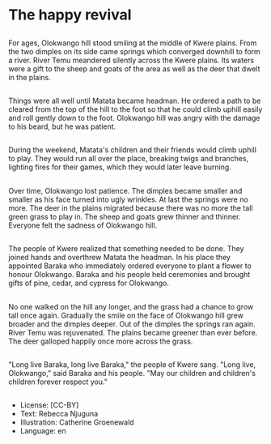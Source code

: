 # The happy revival

##
For ages, Olokwango hill stood smiling at the middle
of Kwere plains. From the two dimples on its side
came springs which converged downhill to form a
river. River Temu meandered silently across the
Kwere plains. Its waters were a gift to the sheep and
goats of the area as well as the deer that dwelt in the
plains.

##
Things were all well until Matata became headman.
He ordered a path to be cleared from the top of the
hill to the foot so that he could climb uphill easily
and roll gently down to the foot. Olokwango hill was
angry with the damage to his beard, but he was
patient.

##
During the weekend, Matata's children and their
friends would climb uphill to play.
They would run all over the place, breaking twigs
and branches, lighting fires for their games, which
they would later leave burning.

##
Over time, Olokwango lost patience. The dimples
became smaller and smaller as his face turned into
ugly wrinkles.
At last the springs were no more. The deer in the
plains migrated because there was no more the tall
green grass to play in. The sheep and goats grew
thinner and thinner.
Everyone felt the sadness of Olokwango hill.

##
The people of Kwere realized that something needed
to be done.
They joined hands and overthrew Matata the
headman.
In his place they appointed Baraka who immediately
ordered everyone to plant a flower to honour
Olokwango. Baraka and his people held ceremonies
and brought gifts of pine, cedar, and cypress for
Olokwango.

##
No one walked on the hill any longer, and the grass
had a chance to grow tall once again.
Gradually the smile on the face of Olokwango hill
grew broader and the dimples deeper. Out of the
dimples the springs ran again. River Temu was
rejuvenated. The plains became greener than ever
before. The deer galloped happily once more across
the grass.

##
"Long live Baraka, long live Baraka," the people of
Kwere sang.
"Long live, Olokwango," said Baraka and his people.
"May our children and children's children forever
respect you."

##
* License: [CC-BY]
* Text: Rebecca Njuguna
* Illustration: Catherine Groenewald
* Language: en
